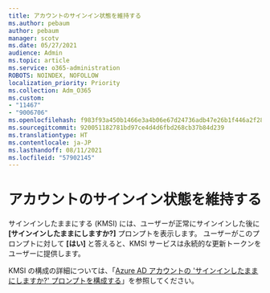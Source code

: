 ```yaml
---
title: アカウントのサインイン状態を維持する
ms.author: pebaum
author: pebaum
manager: scotv
ms.date: 05/27/2021
audience: Admin
ms.topic: article
ms.service: o365-administration
ROBOTS: NOINDEX, NOFOLLOW
localization_priority: Priority
ms.collection: Adm_O365
ms.custom:
- "11467"
- "9006706"
ms.openlocfilehash: f983f93a450b1466e3a4b06e67d24736adb47e26b1f446a2f28ca76f87967505
ms.sourcegitcommit: 920051182781bd97ce4d4d6fbd268cb37b84d239
ms.translationtype: HT
ms.contentlocale: ja-JP
ms.lasthandoff: 08/11/2021
ms.locfileid: "57902145"
---
```

# <a name="configure-stay-signed-in-for-accounts"></a>アカウントのサインイン状態を維持する

サインインしたままにする (KMSI) には、ユーザーが正常にサインインした後に **[サインインしたままにしますか?]** プロンプトを表示します。 ユーザーがこのプロンプトに対して **[はい]** と答えると、KMSI サービスは永続的な更新トークンをユーザーに提供します。 

KMSI の構成の詳細については、「[Azure AD アカウントの 'サインインしたままにしますか?' プロンプトを構成する](https://docs.microsoft.com/azure/active-directory/fundamentals/keep-me-signed-in)」を参照してください。